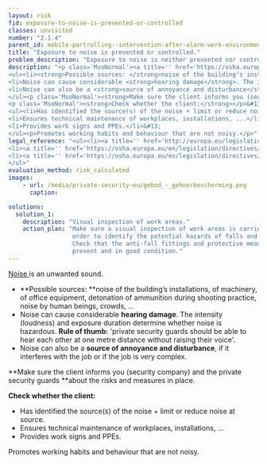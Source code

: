 ```yaml
---
layout: risk
fid: exposure-to-noise-is-prevented-or-controlled
classes: unvisited
number: "2.1.4"
parent_id: mobile-partrolling--intervention-after-alarm-work-environment-site-related
title: "Exposure to noise is prevented or controlled."
problem_description: "Exposure to noise is neither prevented nor controlled."
description: "<p class='MsoNormal'><a title='' href='https://osha.europa.eu/en/topics/noise/index_html' rel='nofollow' target='_blank'>Noise </a>is an unwanted sound. </p>&#13;
<ul><li><strong>Possible sources: </strong>noise of the building’s installations, of machinery, of office equipment, detonation of ammunition during shooting practice, noise by human beings, crowds, ...</li>&#13;
<li>Noise can cause considerable <strong>hearing damage</strong>. The intensity (loudness) and exposure duration determine whether noise is hazardous. <strong>Rule of thumb:</strong> 'private security guards should be able to hear each other at one metre distance without raising their voice'.</li>&#13;
<li>Noise can also be a <strong>source of annoyance and disturbance</strong>, if it interferes with the job or if the job is very complex.</li>&#13;
</ul><p class='MsoNormal'><strong>Make sure the client informs you (security company) and the private security guards </strong>about the risks and measures in place.</p>&#13;
<p class='MsoNormal'><strong>Check whether the client:</strong></p>&#13;
<ul><li>Has identified the source(s) of the noise + limit or reduce noise at source.</li>&#13;
<li>Ensures technical maintenance of workplaces, installations, ...</li>&#13;
<li>Provides work signs and PPEs.</li>&#13;
</ul><p>Promotes working habits and behaviour that are not noisy.</p>"
legal_reference: "<ul><li><a title='' href='http://europa.eu/legislation_summaries/employment_and_social_policy/health_hygiene_safety_at_work/c11113_en.htm' rel='nofollow' target='_blank'>89/391/CEE Implementing measures to improve the health and safety of workers (framework directive).</a></li>&#13;
<li><a title='' href='https://osha.europa.eu/en/legislation/directives/workplaces-equipment-signs-personal-protective-equipment/osh-directives/2' rel='nofollow' target='_blank'>89/654/EEC Directive on the minimum safety and health requirements for the workplace</a>.</li>&#13;
<li><a title='' href='https://osha.europa.eu/en/legislation/directives/exposure-to-physical-hazards/osh-directives/82' rel='nofollow' target='_blank'>2003/10/EC Directive on the minimum health and safety requirements regarding the exposure of workers to the risks arising from physical agents (noise).</a></li>&#13;
</ul>"
evaluation_method: risk_calculated
images:
    - url: /media/private-security-eu/gebod_-_gehoorbescherming.png
      caption: 

solutions:
  solution_1:
    description: "Visual inspection of work areas."
    action_plan: "Make sure a visual inspection of work areas is carried out in
                  order to identify the potential hazards of falls and slips.
                  Check that the anti-fall fittings and protective measures are
                  present and in good condition."
---
```

[Noise ](https://osha.europa.eu/en/topics/noise/index_html)is an unwanted
sound.

  * **Possible sources: **noise of the building’s installations, of machinery, of office equipment, detonation of ammunition during shooting practice, noise by human beings, crowds, ...
  * Noise can cause considerable **hearing damage**. The intensity (loudness) and exposure duration determine whether noise is hazardous. **Rule of thumb:** 'private security guards should be able to hear each other at one metre distance without raising their voice'.
  * Noise can also be a **source of annoyance and disturbance**, if it interferes with the job or if the job is very complex.

**Make sure the client informs you (security company) and the private security guards **about the risks and measures in place.

**Check whether the client:**

  * Has identified the source(s) of the noise + limit or reduce noise at source.
  * Ensures technical maintenance of workplaces, installations, ...
  * Provides work signs and PPEs.

Promotes working habits and behaviour that are not noisy.



